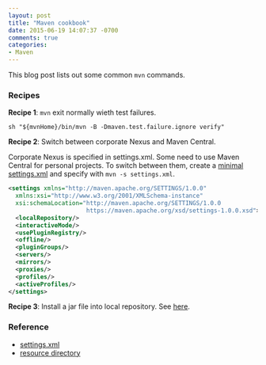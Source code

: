 ```yaml
---
layout: post
title: "Maven cookbook"
date: 2015-06-19 14:07:37 -0700
comments: true
categories:
- Maven 
---
```


This blog post lists out some common `mvn` commands.

<!--more-->

### Recipes

**Recipe 1**: `mvn` exit normally wieth test failures.

``` plain Exit normally with test failure
sh "${mvnHome}/bin/mvn -B -Dmaven.test.failure.ignore verify"
```

**Recipe 2**: Switch between corporate Nexus and Maven Central.

Corporate Nexus is specified in settings.xml. Some need to use Maven Central for personal projects.
To switch between them, create a [minimal settings.xml](https://maven.apache.org/settings.html) and specify with `mvn -s settings.xml`.

``` xml Minimal settings.xml
<settings xmlns="http://maven.apache.org/SETTINGS/1.0.0"
  xmlns:xsi="http://www.w3.org/2001/XMLSchema-instance"
  xsi:schemaLocation="http://maven.apache.org/SETTINGS/1.0.0
                      https://maven.apache.org/xsd/settings-1.0.0.xsd">
  <localRepository/>
  <interactiveMode/>
  <usePluginRegistry/>
  <offline/>
  <pluginGroups/>
  <servers/>
  <mirrors/>
  <proxies/>
  <profiles/>
  <activeProfiles/>
</settings>
```

**Recipe 3**: Install a jar file into local repository. See [here](http://tdongsi.github.io/blog/2015/11/17/pushing-local-jar-file-into-your-local-maven-m2-repository/).

### Reference

* [settings.xml](https://maven.apache.org/settings.html)
* [resource directory](http://maven.apache.org/plugins/maven-resources-plugin/examples/resource-directory.html)